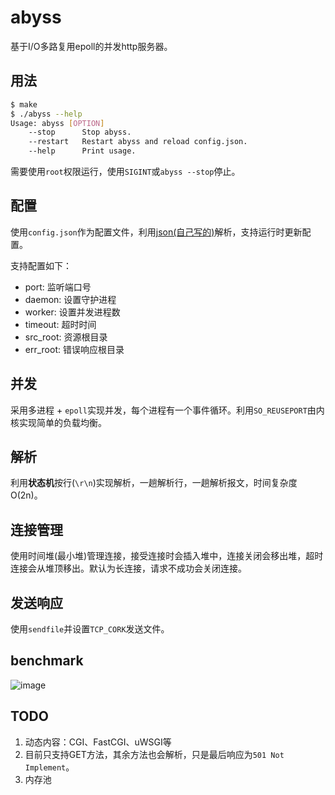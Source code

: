 # abyss

基于I/O多路复用epoll的并发http服务器。

## 用法
```bash
$ make
$ ./abyss --help
Usage: abyss [OPTION]
    --stop      Stop abyss.
    --restart   Restart abyss and reload config.json.
    --help      Print usage.
```
需要使用`root`权限运行，使用`SIGINT`或`abyss --stop`停止。

## 配置

使用`config.json`作为配置文件，利用[json(自己写的)](https://github.com/gaofeijin/json)解析，支持运行时更新配置。

支持配置如下：

* port:     监听端口号
* daemon:   设置守护进程
* worker:   设置并发进程数
* timeout:  超时时间
* src_root: 资源根目录
* err_root: 错误响应根目录

## 并发

采用多进程 + `epoll`实现并发，每个进程有一个事件循环。利用`SO_REUSEPORT`由内核实现简单的负载均衡。

## 解析

利用**状态机**按行(`\r\n`)实现解析，一趟解析行，一趟解析报文，时间复杂度O(2n)。

## 连接管理

使用时间堆(最小堆)管理连接，接受连接时会插入堆中，连接关闭会移出堆，超时连接会从堆顶移出。默认为长连接，请求不成功会关闭连接。

## 发送响应

使用`sendfile`并设置`TCP_CORK`发送文件。

## benchmark
![image](https://github.com/gaofeijin/abyss/blob/master/www/benchmark.png)

## TODO

1. 动态内容：CGI、FastCGI、uWSGI等
2. 目前只支持GET方法，其余方法也会解析，只是最后响应为`501 Not Implement`。
3. 内存池
